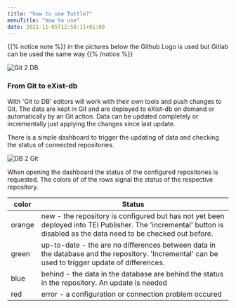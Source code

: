 ```yaml
---
title: "how to use Tuttle?"
menuTitle: "how to use"
date: 2021-11-05T12:58:11+01:00
---
```


{{% notice note %}}
in the pictures below the Github Logo is used but Gitlab can be used the same way
{{% /notice %}}


![Git 2 DB](/tuttle-doc/images/git2db.png)

### From Git to eXist-db

With 'Git to DB' editors will work with their own tools and push changes to Git. 
The data are kept in Git and are deployed to eXist-db
on demand or automatically by an Git action. Data can be updated completely or incrementally just applying
the changes since last update.

There is a simple dashboard to trigger the updating of data and checking the status of connected repositories.

![DB 2 Git](/tuttle-doc/images/dashboard.png)

When opening the dashboard the status of the configured repositories is requested. The colors of
of the rows signal the status of the respective repository.

| color | Status |
| ----- | ------ |
| orange | new - the repository is configured but has not yet been deployed into TEI Publisher. The 'incremental' button is disabled as the data need to be checked out before. |
| green | up-to-date - the are no differences between data in the database and the repository. 'Incremental' can be used to trigger update of differences. |
| blue | behind - the data in the database are behind the status in the repository. An update is needed |
| red | error - a configuration or connection problem occured |


